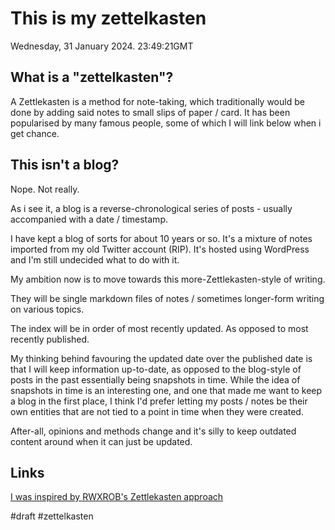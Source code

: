 # This is my zettelkasten

Wednesday, 31 January 2024. 23:49:21GMT

## What is a "zettelkasten"?

A Zettlekasten is a method for note-taking, which traditionally would be done by adding said notes to small slips of paper / card.
It has been popularised by many famous people, some of which I will link below when i get chance.

## This isn't a blog?

Nope. Not really.

As i see it, a blog is a reverse-chronological series of posts - usually accompanied with a date / timestamp.

I have kept a blog of sorts for about 10 years or so. It's a mixture of notes imported from my old Twitter account (RIP).
It's hosted using WordPress and I'm still undecided what to do with it.

My ambition now is to move towards this more-Zettlekasten-style of writing.

They will be single markdown files of notes / sometimes longer-form writing on various topics.

The index will be in order of most recently updated. As opposed to most recently published.

My thinking behind favouring the updated date over the published date is that I will keep information up-to-date,
as opposed to the blog-style of posts in the past essentially being snapshots in time. While the idea of snapshots
in time is an interesting one, and one that made me want to keep a blog in the first place, I think I'd prefer letting
my posts / notes be their own entities that are not tied to a point in time when they were created.

After-all, opinions and methods change and it's silly to keep outdated content around when it can just be updated.

## Links
[I was inspired by RWXROB's Zettlekasten approach](https://github.com/rwxrob/zet)

#draft #zettelkasten

